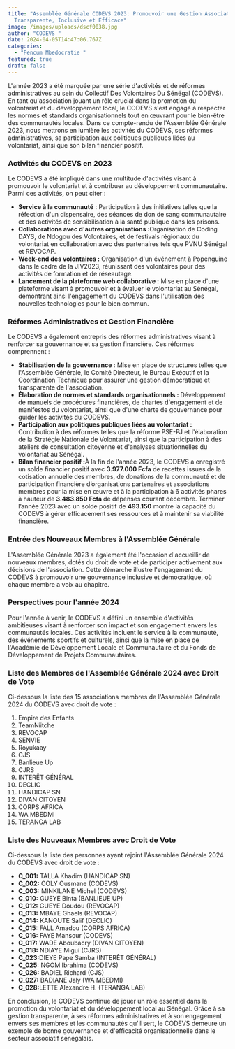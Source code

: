 ```yaml
---
title: "Assemblée Générale CODEVS 2023: Promouvoir une Gestion Associative
  Transparente, Inclusive et Efficace"
image: /images/uploads/dscf0038.jpg
author: "CODEVS "
date: 2024-04-05T14:47:06.767Z
categories:
  - "Pencum Mbedocratie "
featured: true
draft: false
---
```


L'année 2023 a été marquée par une série d'activités et de réformes administratives au sein du Collectif Des Volontaires Du Sénégal (CODEVS). En tant qu'association jouant un rôle crucial dans la promotion du volontariat et du développement local, le CODEVS s'est engagé à respecter les normes et standards organisationnels tout en œuvrant pour le bien-être des communautés locales. Dans ce compte-rendu de l'Assemblée Générale 2023, nous mettrons en lumière les activités du CODEVS, ses réformes administratives, sa participation aux politiques publiques liées au volontariat, ainsi que son bilan financier positif.

### Activités du CODEVS en 2023

Le CODEVS a été impliqué dans une multitude d'activités visant à promouvoir le volontariat et à contribuer au développement communautaire. Parmi ces activités, on peut citer :
<ul>
<li><B>Service à la communauté</B> : Participation à des initiatives telles que la réfection d'un dispensaire, des séances de don de sang communautaire et des activités de sensibilisation à la santé publique dans les prisons.</li>

<li><b>Collaborations avec d'autres organisations :</b>Organisation de Coding DAYS, de Ndogou des Volontaires, et de festivals régionaux du volontariat en collaboration avec des partenaires tels que PVNU Sénégal et REVOCAP.</li>

<li><b>Week-end des volontaires :</b> Organisation d'un événement à Popenguine dans le cadre de la JIV2023, réunissant des volontaires pour des activités de formation et de réseautage.</li>

<li><b>Lancement de la plateforme web collaborative :</b> Mise en place d'une plateforme visant à promouvoir et à évaluer le volontariat au Sénégal, démontrant ainsi l'engagement du CODEVS dans l'utilisation des nouvelles technologies pour le bien commun.</li></ul>

### Réformes Administratives et Gestion Financière

Le CODEVS a également entrepris des réformes administratives visant à renforcer sa gouvernance et sa gestion financière. Ces réformes comprennent :
<ul>
<li><b>Stabilisation de la gouvernance :</b> Mise en place de structures telles que l'Assemblée Générale, le Comité Directeur, le Bureau Exécutif et la Coordination Technique pour assurer une gestion démocratique et transparente de l'association.</li>

<li><b>Élaboration de normes et standards organisationnels : </b> Développement de manuels de procédures financières, de chartes d'engagement et de manifestos du volontariat, ainsi que d'une charte de gouvernance pour guider les activités du CODEVS.</li>

<li><b>Participation aux politiques publiques liées au volontariat :</b> Contribution à des réformes telles que la réforme PSE-PJ et l'élaboration de la Stratégie Nationale de Volontariat, ainsi que la participation à des ateliers de consultation citoyenne et d'analyses situationnelles du volontariat au Sénégal.</li>

<li><b> Bilan financier positif :</b>À la fin de l'année 2023, le CODEVS a enregistré un solde financier positif avec <b>3.977.000 Fcfa</b> de recettes issues de la cotisation annuelle des membres, de donations de la communauté et de participation financière d’organisations partenaires et associations membres pour la mise en œuvre et à la participation à 6 activités phares à hauteur de<b> 3.483.850 Fcfa </b>de dépenses courant décembre. Terminer l’année 2023 avec un solde positif de <b>493.150</b> montre la capacité du CODEVS à gérer efficacement ses ressources et à maintenir sa viabilité financière.</li></ul>

### Entrée des Nouveaux Membres à l'Assemblée Générale

L'Assemblée Générale 2023 a également été l'occasion d'accueillir de nouveaux membres, dotés du droit de vote et de participer activement aux décisions de l'association. Cette démarche illustre l'engagement du CODEVS à promouvoir une gouvernance inclusive et démocratique, où chaque membre a voix au chapitre.

### Perspectives pour l'année 2024

Pour l'année à venir, le CODEVS a défini un ensemble d'activités ambitieuses visant à renforcer son impact et son engagement envers les communautés locales. Ces activités incluent le service à la communauté, des événements sportifs et culturels, ainsi que la mise en place de l'Académie de Développement Locale et Communautaire et du Fonds de Développement de Projets Communautaires.

### Liste des Membres de l'Assemblée Générale 2024 avec Droit de Vote

Ci-dessous la liste des 15 associations membres de l'Assemblée Générale 2024 du CODEVS avec droit de vote :

1. Empire des Enfants<br>
2. TeamNiitche<br>
3. REVOCAP<br>
4. SENVIE<br>
5. Royukaay<br>
6. CJS<br>
7. Banlieue Up<br>
8. CJRS<br>
9. INTERÊT GÉNÉRAL<br>
10. DECLIC<br>
11. HANDICAP SN<br>
12. DIVAN CITOYEN<br>
13. CORPS AFRICA<br>
14. WA MBEDMI<br>
15. TERANGA LAB<br>

### Liste des Nouveaux Membres avec Droit de Vote

Ci-dessous la liste des personnes ayant rejoint l'Assemblée Générale 2024 du CODEVS avec droit de vote :
<ul>
<li><b>C_001:</b> TALLA Khadim (HANDICAP SN)</li>
<li><b>C_002:</b> COLY Ousmane (CODEVS)</li>
<li><b>C_003:</b> MINKILANE Michel (CODEVS)</li>
<li><b>C_010:</b> GUEYE Binta (BANLIEUE UP)</li>
<li><b>C_012:</b> GUEYE Doudou (REVOCAP)</li>
<li><b>C_013:</b> MBAYE Ghaels (REVOCAP)</li>
<li><b>C_014:</b> KANOUTE Salif (DECLIC)</li>
<li><b>C_015:</b> FALL Amadou (CORPS AFRICA)</li>
<li><b>C_016:</b> FAYE Mansour (CODEVS)</li>
<li><b>C_017:</b> WADE Aboubacry (DIVAN CITOYEN)</li>
<li><b>C_018:</b> NDIAYE Migui (CJRS)</li>
<li><b>C_023:</b>DIEYE Pape Samba (INTERÊT GÉNÉRAL)</li>
<li><b>C_025:</b> NGOM Ibrahima (CODEVS)</li>
<li><b>C_026:</b> BADIEL Richard (CJS)</li>
<li><b>C_027:</b> BADIANE Jaly (WA MBEDMI)</li>
<li><b>C_028:</b>LETTE Alexandre H. (TERANGA LAB)</li>
</ul>

En conclusion, le CODEVS continue de jouer un rôle essentiel dans la promotion du volontariat et du développement local au Sénégal. Grâce à sa gestion transparente, à ses réformes administratives et à son engagement envers ses membres et les communautés qu'il sert, le CODEVS demeure un exemple de bonne gouvernance et d'efficacité organisationnelle dans le secteur associatif sénégalais.
